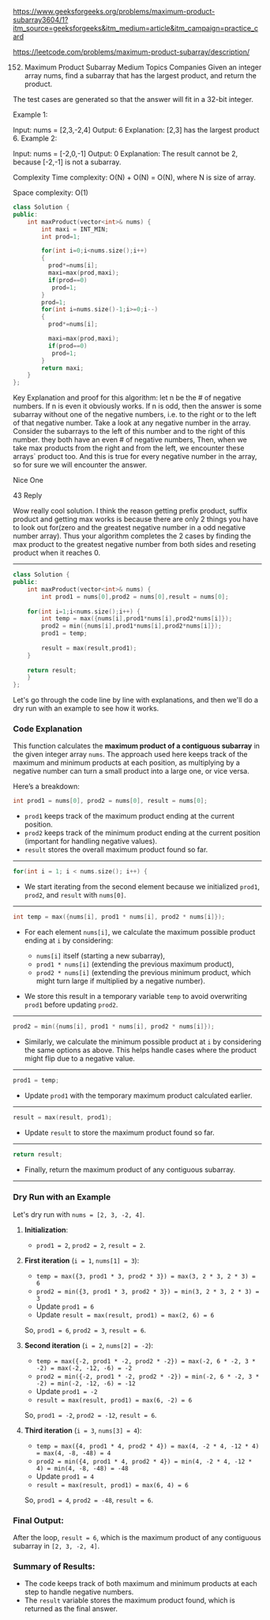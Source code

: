 https://www.geeksforgeeks.org/problems/maximum-product-subarray3604/1?itm_source=geeksforgeeks&itm_medium=article&itm_campaign=practice_card

https://leetcode.com/problems/maximum-product-subarray/description/


152. Maximum Product Subarray
Medium
Topics
Companies
Given an integer array nums, find a 
subarray
 that has the largest product, and return the product.

The test cases are generated so that the answer will fit in a 32-bit integer.

 

Example 1:

Input: nums = [2,3,-2,4]
Output: 6
Explanation: [2,3] has the largest product 6.
Example 2:

Input: nums = [-2,0,-1]
Output: 0
Explanation: The result cannot be 2, because [-2,-1] is not a subarray.


Complexity
Time complexity:
O(N) + O(N) = O(N), where N is size of array.

Space complexity:
O(1)

```cpp
class Solution {
public:
    int maxProduct(vector<int>& nums) {
        int maxi = INT_MIN;
        int prod=1;

        for(int i=0;i<nums.size();i++)
        {
          prod*=nums[i];
          maxi=max(prod,maxi);
          if(prod==0)
           prod=1;
        }
        prod=1;
        for(int i=nums.size()-1;i>=0;i--)
        {
          prod*=nums[i];

          maxi=max(prod,maxi);
          if(prod==0)
           prod=1;
        }
        return maxi;
    }
};

```
Key Explanation and proof for this algorithm:
let n be the # of negative numbers.
If n is even it obviously works.
If n is odd, then the answer is some subarray without one of the negative numbers, i.e. to the right or to the left of that negative number.
Take a look at any negative number in the array.
Consider the subarrays to the left of this number and to the right of this number. they both have an even # of negative numbers,
Then, when we take max products from the right and from the left, we encounter these arrays` product too.
And this is true for every negative number in the array, so for sure we will encounter the answer.

Nice One

43
Reply




Wow really cool solution. I think the reason getting prefix product, suffix product and getting max works is because there are only 2 things you have to look out for(zero and the greatest negative number in a odd negative number array). Thus your algorithm completes the 2 cases by finding the max product to the greatest negative number from both sides and reseting product when it reaches 0.


---
```cpp
class Solution {
public:
    int maxProduct(vector<int>& nums) {
        int prod1 = nums[0],prod2 = nums[0],result = nums[0];
    
    for(int i=1;i<nums.size();i++) {
        int temp = max({nums[i],prod1*nums[i],prod2*nums[i]});
        prod2 = min({nums[i],prod1*nums[i],prod2*nums[i]});
        prod1 = temp;
        
        result = max(result,prod1);
    }
    
    return result;
    }
};

```


Let's go through the code line by line with explanations, and then we'll do a dry run with an example to see how it works.

### Code Explanation

This function calculates the **maximum product of a contiguous subarray** in the given integer array `nums`. The approach used here keeps track of the maximum and minimum products at each position, as multiplying by a negative number can turn a small product into a large one, or vice versa.

Here’s a breakdown:

```cpp
int prod1 = nums[0], prod2 = nums[0], result = nums[0];
```
- `prod1` keeps track of the maximum product ending at the current position.
- `prod2` keeps track of the minimum product ending at the current position (important for handling negative values).
- `result` stores the overall maximum product found so far.

---

```cpp
for(int i = 1; i < nums.size(); i++) {
```
- We start iterating from the second element because we initialized `prod1`, `prod2`, and `result` with `nums[0]`.

---

```cpp
int temp = max({nums[i], prod1 * nums[i], prod2 * nums[i]});
```
- For each element `nums[i]`, we calculate the maximum possible product ending at `i` by considering:
  - `nums[i]` itself (starting a new subarray),
  - `prod1 * nums[i]` (extending the previous maximum product),
  - `prod2 * nums[i]` (extending the previous minimum product, which might turn large if multiplied by a negative number).

- We store this result in a temporary variable `temp` to avoid overwriting `prod1` before updating `prod2`.

---

```cpp
prod2 = min({nums[i], prod1 * nums[i], prod2 * nums[i]});
```
- Similarly, we calculate the minimum possible product at `i` by considering the same options as above. This helps handle cases where the product might flip due to a negative value.

---

```cpp
prod1 = temp;
```
- Update `prod1` with the temporary maximum product calculated earlier.

---

```cpp
result = max(result, prod1);
```
- Update `result` to store the maximum product found so far.

---

```cpp
return result;
```
- Finally, return the maximum product of any contiguous subarray.

---

### Dry Run with an Example

Let's dry run with `nums = [2, 3, -2, 4]`.

1. **Initialization**: 
   - `prod1 = 2`, `prod2 = 2`, `result = 2`.

2. **First iteration** (`i = 1`, `nums[1] = 3`):
   - `temp = max({3, prod1 * 3, prod2 * 3}) = max(3, 2 * 3, 2 * 3) = 6`
   - `prod2 = min({3, prod1 * 3, prod2 * 3}) = min(3, 2 * 3, 2 * 3) = 3`
   - Update `prod1 = 6`
   - Update `result = max(result, prod1) = max(2, 6) = 6`

   So, `prod1 = 6`, `prod2 = 3`, `result = 6`.

3. **Second iteration** (`i = 2`, `nums[2] = -2`):
   - `temp = max({-2, prod1 * -2, prod2 * -2}) = max(-2, 6 * -2, 3 * -2) = max(-2, -12, -6) = -2`
   - `prod2 = min({-2, prod1 * -2, prod2 * -2}) = min(-2, 6 * -2, 3 * -2) = min(-2, -12, -6) = -12`
   - Update `prod1 = -2`
   - `result = max(result, prod1) = max(6, -2) = 6`

   So, `prod1 = -2`, `prod2 = -12`, `result = 6`.

4. **Third iteration** (`i = 3`, `nums[3] = 4`):
   - `temp = max({4, prod1 * 4, prod2 * 4}) = max(4, -2 * 4, -12 * 4) = max(4, -8, -48) = 4`
   - `prod2 = min({4, prod1 * 4, prod2 * 4}) = min(4, -2 * 4, -12 * 4) = min(4, -8, -48) = -48`
   - Update `prod1 = 4`
   - `result = max(result, prod1) = max(6, 4) = 6`

   So, `prod1 = 4`, `prod2 = -48`, `result = 6`.

### Final Output:
After the loop, `result = 6`, which is the maximum product of any contiguous subarray in `[2, 3, -2, 4]`.

### Summary of Results:
- The code keeps track of both maximum and minimum products at each step to handle negative numbers.
- The `result` variable stores the maximum product found, which is returned as the final answer.
